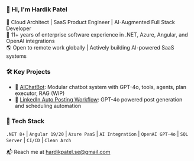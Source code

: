### 👋 Hi, I'm Hardik Patel

🚀 Cloud Architect | SaaS Product Engineer | AI-Augmented Full Stack Developer  
💼 11+ years of enterprise software experience in .NET, Azure, Angular, and OpenAI integrations  
🌎 Open to remote work globally | Actively building AI-powered SaaS systems

### 🛠️ Key Projects
- 🔹 [AIChatBot](https://github.com/hardikpatelse/AIChatBot): Modular chatbot system with GPT-4o, tools, agents, plan executor, RAG (WIP)
- 🔹 [LinkedIn Auto Posting Workflow](https://github.com/hardikpatelse/linkedin-ai-posting-workflow): GPT-4o powered post generation and scheduling automation

### 🧠 Tech Stack
`.NET 8+` | `Angular 19/20` | `Azure PaaS` | `AI Integration` | `OpenAI GPT-4o` | `SQL Server` | `CI/CD` | `Clean Arch`

📬 Reach me at [hardikpatel.se@gmail.com](mailto:hardikpatel.se@gmail.com)
